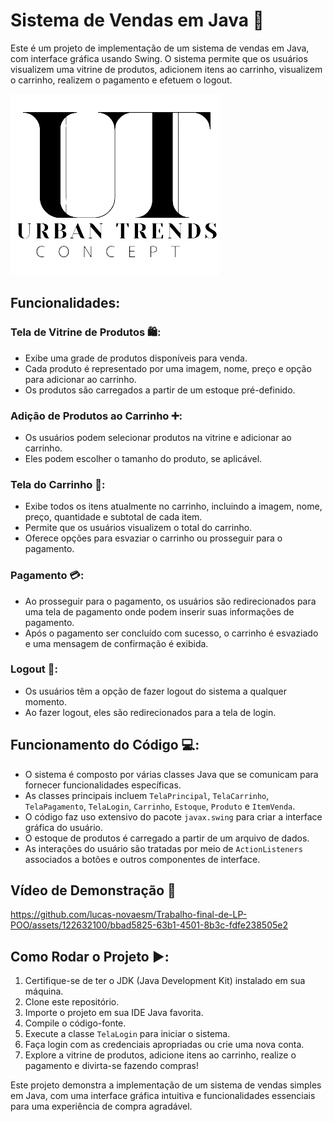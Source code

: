 # Sistema de Vendas em Java 🛒

Este é um projeto de implementação de um sistema de vendas em Java, com interface gráfica usando Swing. O sistema permite que os usuários visualizem uma vitrine de produtos, adicionem itens ao carrinho, visualizem o carrinho, realizem o pagamento e efetuem o logout.

[![Logomarca da Loja](urbanTrends/imagens/logo_ut.png)](https://raw.githubusercontent.com/lucas-novaesm/Trabalho-final-de-LP-POO/main/urbanTrends/imagens/logo_ut.png)

## Funcionalidades:

### Tela de Vitrine de Produtos 🛍️:

- Exibe uma grade de produtos disponíveis para venda.
- Cada produto é representado por uma imagem, nome, preço e opção para adicionar ao carrinho.
- Os produtos são carregados a partir de um estoque pré-definido.

### Adição de Produtos ao Carrinho ➕:

- Os usuários podem selecionar produtos na vitrine e adicionar ao carrinho.
- Eles podem escolher o tamanho do produto, se aplicável.

### Tela do Carrinho 🛒:

- Exibe todos os itens atualmente no carrinho, incluindo a imagem, nome, preço, quantidade e subtotal de cada item.
- Permite que os usuários visualizem o total do carrinho.
- Oferece opções para esvaziar o carrinho ou prosseguir para o pagamento.

### Pagamento 💳:

- Ao prosseguir para o pagamento, os usuários são redirecionados para uma tela de pagamento onde podem inserir suas informações de pagamento.
- Após o pagamento ser concluído com sucesso, o carrinho é esvaziado e uma mensagem de confirmação é exibida.

### Logout 🔐:

- Os usuários têm a opção de fazer logout do sistema a qualquer momento.
- Ao fazer logout, eles são redirecionados para a tela de login.

## Funcionamento do Código 💻:

- O sistema é composto por várias classes Java que se comunicam para fornecer funcionalidades específicas.
- As classes principais incluem `TelaPrincipal`, `TelaCarrinho`, `TelaPagamento`, `TelaLogin`, `Carrinho`, `Estoque`, `Produto` e `ItemVenda`.
- O código faz uso extensivo do pacote `javax.swing` para criar a interface gráfica do usuário.
- O estoque de produtos é carregado a partir de um arquivo de dados.
- As interações do usuário são tratadas por meio de `ActionListeners` associados a botões e outros componentes de interface.

## Vídeo de Demonstração 🎥

https://github.com/lucas-novaesm/Trabalho-final-de-LP-POO/assets/122632100/bbad5825-63b1-4501-8b3c-fdfe238505e2


## Como Rodar o Projeto ▶️:

1. Certifique-se de ter o JDK (Java Development Kit) instalado em sua máquina.
2. Clone este repositório.
3. Importe o projeto em sua IDE Java favorita.
4. Compile o código-fonte.
5. Execute a classe `TelaLogin` para iniciar o sistema.
6. Faça login com as credenciais apropriadas ou crie uma nova conta.
7. Explore a vitrine de produtos, adicione itens ao carrinho, realize o pagamento e divirta-se fazendo compras!

Este projeto demonstra a implementação de um sistema de vendas simples em Java, com uma interface gráfica intuitiva e funcionalidades essenciais para uma experiência de compra agradável.
